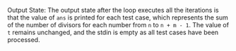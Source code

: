 Output State: The output state after the loop executes all the iterations is that the value of `ans` is printed for each test case, which represents the sum of the number of divisors for each number from `n` to `n + m - 1`. The value of `t` remains unchanged, and the stdin is empty as all test cases have been processed.